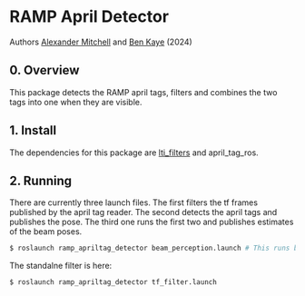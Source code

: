 # RAMP April Detector

Authors [Alexander Mitchell](https://github.com/mitch722) and [Ben Kaye](https://github.com/ben-kaye) (2024)

## 0. Overview

This package detects the RAMP april tags, filters and combines the two tags into one when they are visible.

## 1. Install

The dependencies for this package are [lti_filters](https://github.com/applied-ai-lab/lti_filters) and april_tag_ros.

## 2. Running

There are currently three launch files. The first filters the tf frames published by the april tag reader. The second detects the april tags and publishes the pose. The third one runs the first two and publishes estimates of the beam poses.

```bash
$ roslaunch ramp_apriltag_detector beam_perception.launch # This runs both the april tag filter, april tag detector and beam pose estimator.
```
The standalne filter is here:

```bash
$ roslaunch ramp_apriltag_detector tf_filter.launch
```
